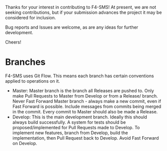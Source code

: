 Thanks for your interest in contributing to F4-SMS! At present, we are not seeking contributions, but if your submission advances the project it may be considered for inclusion.

Bug reports and Issues are welcome, as are any ideas for further development.

Cheers!

# Branches
F4-SMS uses Git Flow. This means each branch has certain conventions applied to operations on it. 
* Master: Master branch is the branch all Releases are pushed to. Only make Pull Requests to Master from Develop or from a Release/ branch. Never Fast Forward Master branch - always make a new commit, even if Fast Forward is possible. Include messages from commits being merged in the commit. Every commit to Master should also be made a Release.
* Develop: This is the main development branch. Ideally this should always build successfully. A system for tests should be proposed/implemented for Pull Requests made to Develop. To implement new features, branch from Develop, build the implementation, then Pull Request back to Develop. Avoid Fast Forward on Develop. 
